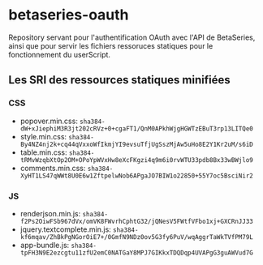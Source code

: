 # betaseries-oauth
Repository servant pour l'authentification OAuth avec l'API de BetaSeries, ainsi que pour servir les fichiers ressoruces statiques pour le fonctionnement du userScript.

## Les SRI des ressources statiques minifiées

### CSS
* popover.min.css:  `sha384-dW+xJiephiM3R3jt202cRVz+0+cgaFT1/QnM0APkhWjgHGWTzEBuT3rp13LITQe0`
* style.min.css:    `sha384-By4NZ4nj2k+cq44qVxxoWfIkmjYI9evsuTfjUgSszMjAw5uHo8E2Y1Kr2uM/s6iD`
* table.min.css:    `sha384-tRMvWzqbXtOp2OM+OPoYpWVxHw8eXcFKgzi4q9m6i0rvWTU33pdb8Bx33wBWjlo9`
* comments.min.css: `sha384-XyHT1LS47qWWt8U0E6w1ZftpelwNob6APgaJO7BIW1o22850+55Y7oc5BsciNir2`

### JS
* renderjson.min.js: `sha384-f2Ps2OiwFSb967dVx/omVK8FWvrhCphtG32/jQNesV5FWtfVFbo1xj+GXCRnJJ33`
* jquery.textcomplete.min.js: `sha384-kf6mqav/ZhBkPgNGorOiE7+/0GmfN9NDz0ov5G3fy6PuV/wqAggrTaWkTVfPM79L`
* app-bundle.js: `sha384-tpFH3N9E2ezcgtu11zfU2emC0NATGaY8MPJ7GIKkxTDQDqp4UVAPgG3guAWVud7G`